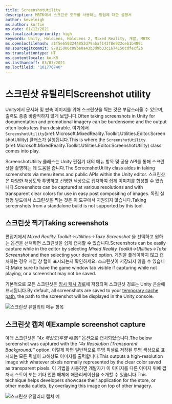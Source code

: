 ```yaml
---
title: ScreenshotUtility
description: MRTK에서 스크린샷 도구를 사용하는 방법에 대한 설명서
author: keveleigh
ms.author: kurtie
ms.date: 01/12/2021
ms.localizationpriority: high
keywords: Unity, HoloLens, HoloLens 2, Mixed Reality, 개발, MRTK
ms.openlocfilehash: a1f5e6503244852d79abaf143f8e922ceb1b489c
ms.sourcegitcommit: 97815006c09be0a43b3d9b33c1674150cdfecf2b
ms.translationtype: HT
ms.contentlocale: ko-KR
ms.lasthandoff: 03/03/2021
ms.locfileid: "101770740"
---
```

# <a name="screenshot-utility"></a><span data-ttu-id="2c24e-104">스크린샷 유틸리티</span><span class="sxs-lookup"><span data-stu-id="2c24e-104">Screenshot utility</span></span>

<span data-ttu-id="2c24e-105">Unity에서 문서화 및 판촉 이미지를 위해 스크린샷을 찍는 것은 부담스러울 수 있으며, 출력도 종종 바람직하지 않게 보입니다.</span><span class="sxs-lookup"><span data-stu-id="2c24e-105">Often taking screenshots in Unity for documentation and promotional imagery can be burdensome and the output often looks less than desirable.</span></span> <span data-ttu-id="2c24e-106">여기에서 `ScreenshotUtility`(xref:Microsoft.MixedReality.Toolkit.Utilities.Editor.ScreenshotUtility) 클래스가 실행됩니다.</span><span class="sxs-lookup"><span data-stu-id="2c24e-106">This is where the `ScreenshotUtility` (xref:Microsoft.MixedReality.Toolkit.Utilities.Editor.ScreenshotUtility) class comes into play.</span></span>

<span data-ttu-id="2c24e-107">ScreenshotUtility 클래스는 Unity 편집기 내의 메뉴 항목 및 공용 API를 통해 스크린샷을 촬영하는 데 도움을 줍니다.</span><span class="sxs-lookup"><span data-stu-id="2c24e-107">The ScreenshotUtility class aides in taking screenshots via menu items and public APIs within the Unity editor.</span></span> <span data-ttu-id="2c24e-108">스크린샷은 다양한 해상도와 투명하고 선명한 색상으로 캡처하여 쉽게 이미지를 합성할 수 있습니다.</span><span class="sxs-lookup"><span data-stu-id="2c24e-108">Screenshots can be captured at various resolutions and with transparent clear colors for use in easy post compositing of images.</span></span> <span data-ttu-id="2c24e-109">독립 실행형 빌드에서 스크린샷을 찍는 것은 이 도구에서 지원되지 않습니다.</span><span class="sxs-lookup"><span data-stu-id="2c24e-109">Taking screenshots from a standalone build is not supported by this tool.</span></span>

## <a name="taking-screenshots"></a><span data-ttu-id="2c24e-110">스크린샷 찍기</span><span class="sxs-lookup"><span data-stu-id="2c24e-110">Taking screenshots</span></span>

<span data-ttu-id="2c24e-111">편집기에서 *Mixed Reality Toolkit->Utilities->Take Screenshot* 을 선택하고 원하는 옵션을 선택하면 스크린샷을 쉽게 캡처할 수 있습니다.</span><span class="sxs-lookup"><span data-stu-id="2c24e-111">Screenshots can be easily capture while in the editor by selecting *Mixed Reality Toolkit->Utilities->Take Screenshot* and then selecting your desired option.</span></span> <span data-ttu-id="2c24e-112">게임을 플레이하지 않고 캡처하는 경우 게임 창 탭이 표시되는지 확인하세요. 스크린샷이 저장되지 않을 수 있습니다.</span><span class="sxs-lookup"><span data-stu-id="2c24e-112">Make sure to have the game window tab visible if capturing while not playing, or a screenshot may not be saved.</span></span>

<span data-ttu-id="2c24e-113">기본적으로 모든 스크린샷은 [임시 캐시 경로](https://docs.unity3d.com/ScriptReference/Application-temporaryCachePath.html)에 저장되며 스크린샷 경로는 Unity 콘솔에 표시됩니다.</span><span class="sxs-lookup"><span data-stu-id="2c24e-113">By default, all screenshots are saved to your [temporary cache path](https://docs.unity3d.com/ScriptReference/Application-temporaryCachePath.html), the path to the screenshot will be displayed in the Unity console.</span></span>

![스크린샷 유틸리티 메뉴 항목](../images/screenshot-utility/MRTK_ScreenshotUtility_Menu_Item.png)

## <a name="example-screenshot-capture"></a><span data-ttu-id="2c24e-115">스크린샷 캡처 예</span><span class="sxs-lookup"><span data-stu-id="2c24e-115">Example screenshot capture</span></span>

<span data-ttu-id="2c24e-116">아래 스크린샷은 *"4x 해상도(투명 배경)"* 옵션으로 캡처되었습니다.</span><span class="sxs-lookup"><span data-stu-id="2c24e-116">The below screenshot was captured with the *"4x Resolution (Transparent Background)"* option.</span></span> <span data-ttu-id="2c24e-117">이렇게 하면 일반적으로 투명 픽셀로 저장된 투명 색상으로 표시되는 모든 픽셀이 고해상도 이미지를 출력합니다.</span><span class="sxs-lookup"><span data-stu-id="2c24e-117">This outputs a high-resolution image with whatever pixels normally represented by the clear color saved as transparent pixels.</span></span> <span data-ttu-id="2c24e-118">이 기법을 사용하면 개발자가 이 이미지를 다른 이미지 위에 겹쳐서 스토어 또는 기타 언론 매체에 애플리케이션을 소개할 수 있습니다.</span><span class="sxs-lookup"><span data-stu-id="2c24e-118">This technique helps developers showcase their application for the store, or other media outlets, by overlaying this image on top of other imagery.</span></span>

![스크린샷 유틸리티 캡처 예](../images/screenshot-utility/MRTK_ScreenshotUtility_Example_Capture.png)

